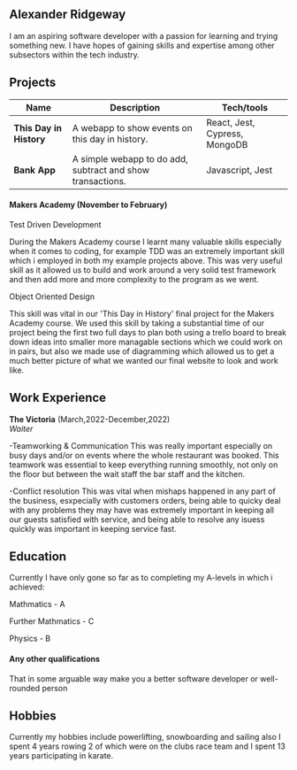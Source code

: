 ## Alexander Ridgeway

I am an aspiring software developer with a passion for learning and trying something new. I have hopes of gaining skills and expertise among other subsectors within the tech industry. 

## Projects

| Name                         |                           Description                      |            Tech/tools         |
| ---------------------------- | ---------------------------------------------------------- | ----------------------------- |
| **This Day in History**      | A webapp to show events on this day in history.            | React, Jest, Cypress, MongoDB |
| **Bank App**                 | A simple webapp to do add, subtract and show transactions. | Javascript, Jest              |

#### Makers Academy (November to February)

Test Driven Development
 
During the Makers Academy course I learnt many valuable skills especially when it comes to coding, for example TDD was an extremely important skill which i employed in 
both my example projects above. This was very useful skill as it allowed us to build and work around a very solid test framework
and then add more and more complexity to the program as we went.

Object Oriented Design

This skill was vital in our 'This Day in History' final project for the Makers Academy course. We used this skill by taking a substantial time of our project being the 
first two full days to plan both using a trello board to break down ideas into smaller more managable sections which we could work on in pairs, but also we made use of
diagramming which allowed us to get a much better picture of what we wanted our final website to look and work like.


## Work Experience

**The Victoria** (March,2022-December,2022)  
_Waiter_

-Teamworking & Communication
This was really important especially on busy days and/or on events where the whole restaurant was booked. This teamwork was essential to keep everything running 
smoothly, not only on the floor but between the wait staff the bar staff and the kitchen.

-Conflict resolution
This was vital when mishaps happened in any part of the business, esxpecially with customers orders, being able to quicky deal with any problems they may have was 
extremely important in keeping all our guests satisfied with service, and being able to resolve any isuess quickly was important in keeping service fast.


## Education 
Currently I have only gone so far as to completing my A-levels in which i achieved:

Mathmatics - A

Further Mathmatics - C

Physics - B

#### Any other qualifications

That in some arguable way make you a better software developer or well-rounded person

## Hobbies
Currently my hobbies include powerlifting, snowboarding and sailing also I spent 4 years rowing 2 of which were on the clubs race team and I spent 13 years
participating in karate.

